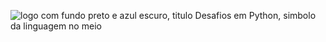 ![logo com fundo preto e azul escuro, titulo Desafios em Python, simbolo da linguagem no meio](https://uploaddeimagens.com.br/imagens/k2Eaxds)
